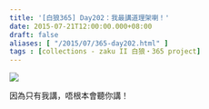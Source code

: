 ```yaml
---
title: '[白狼365] Day202：我最講道理架喇！'
date: 2015-07-21T12:00:00.000+08:00
draft: false
aliases: [ "/2015/07/365-day202.html" ]
tags : [collections - zaku II 白狼・365 project]
---
```


[![](https://farm1.staticflickr.com/487/19668422820_fddeb29a5f_z.jpg)](https://farm1.staticflickr.com/487/19668422820_fddeb29a5f_z.jpg)

因為只有我講，唔根本會聽你講！